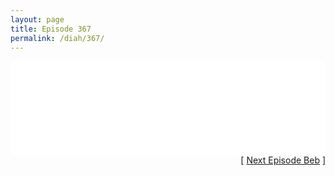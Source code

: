 ```yaml
---
layout: page
title: Episode 367
permalink: /diah/367/
---
```


<iframe allowfullscreen="true" frameborder="0" style="width:100%;" marginheight="0" marginwidth="0" mozallowfullscreen="true" scrolling="NO" src="//gdriveplayer.us/embed2.php?link=Hk%252Ffq60dRptbTonqlDH62AVX9H5MO2FIpPh6IyUpI35b4b8JcFTHja4dvIALdifJ8%252FG4VEF%252F5GyJkMwD4AP%252FA07rmgxi0XzwaXPKyiy833wNaOlG1ybiJG%252B9Rne10BrqRtjviskaGj3DmAD%252FoI3Iro6duZ5Ap2hft%252FaVw63YbGlwXuqGBUqPXaavTT6Tj4jg5%252B6eKZmMpsEFlOTx9a0aP%252F&amp;no_adult=yes" webkitallowfullscreen="true"></iframe>

<div align="right">[ <a href="/diah/368/">Next Episode Beb</a> ]</div>

